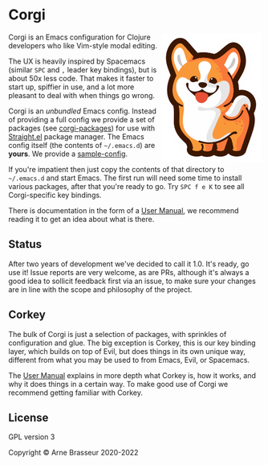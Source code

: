 # Corgi

<img align="right" width="200" src="logo/corgi_icon.webp">

Corgi is an Emacs configuration for Clojure developers who like Vim-style modal
editing.

The UX is heavily inspired by Spacemacs (similar `SPC` and `,` leader key
bindings), but is about 50x less code. That makes it faster to start up,
spiffier in use, and a lot more pleasant to deal with when things go wrong.

Corgi is an _unbundled_ Emacs config. Instead of providing a full config we
provide a set of packages (see
[corgi-packages](https://github.com/lambdaisland/corgi-packages)) for use with
[Straight.el](https://github.com/raxod502/straight.el) package manager. The
Emacs config itself (the contents of `~/.emacs.d`) are **yours**. We provide a
[sample-config](https://github.com/lambdaisland/corgi/tree/main/sample-config).

If you're impatient then just copy the contents of that directory to
`~/.emacs.d` and start Emacs. The first run will need some time to install
various packages, after that you're ready to go. Try `SPC f e K` to see all
Corgi-specific key bindings.

There is documentation in the form of a [User Manual](corgi_manual.org), we
recommend reading it to get an idea about what is there.

## Status

After two years of development we've decided to call it 1.0. It's ready, go use
it! Issue reports are very welcome, as are PRs, although it's always a good idea
to sollicit feedback first via an issue, to make sure your changes are in line
with the scope and philosophy of the project.

## Corkey

The bulk of Corgi is just a selection of packages, with sprinkles of
configuration and glue. The big exception is Corkey, this is our key binding
layer, which builds on top of Evil, but does things in its own unique way,
different from what you may be used to from Emacs, Evil, or Spacemacs.

The [User Manual](corgi_manual.org) explains in more depth what Corkey is, how
it works, and why it does things in a certain way. To make good use of Corgi we
recommend getting familiar with Corkey.

## License

GPL version 3

Copyright &copy; Arne Brasseur 2020-2022
